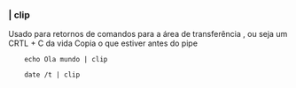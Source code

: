 ### | clip

Usado para retornos de comandos para a área de transferência , ou seja um CRTL + C da vida
Copia o que estiver antes do pipe

		echo Ola mundo | clip

		date /t | clip
